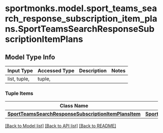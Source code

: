 # sportmonks.model.sport_teams_search_response_subscription_item_plans.SportTeamsSearchResponseSubscriptionItemPlans

## Model Type Info
Input Type | Accessed Type | Description | Notes
------------ | ------------- | ------------- | -------------
list, tuple,  | tuple,  |  | 

### Tuple Items
Class Name | Input Type | Accessed Type | Description | Notes
------------- | ------------- | ------------- | ------------- | -------------
[**SportTeamsSearchResponseSubscriptionItemPlansItem**](SportTeamsSearchResponseSubscriptionItemPlansItem.md) | [**SportTeamsSearchResponseSubscriptionItemPlansItem**](SportTeamsSearchResponseSubscriptionItemPlansItem.md) | [**SportTeamsSearchResponseSubscriptionItemPlansItem**](SportTeamsSearchResponseSubscriptionItemPlansItem.md) |  | 

[[Back to Model list]](../../README.md#documentation-for-models) [[Back to API list]](../../README.md#documentation-for-api-endpoints) [[Back to README]](../../README.md)

